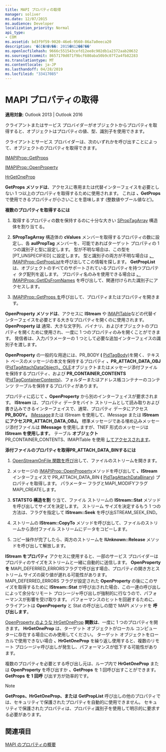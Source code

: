 ```yaml
---
title: MAPI プロパティの取得
manager: soliver
ms.date: 12/07/2015
ms.audience: Developer
localization_priority: Normal
api_type:
- COM
ms.assetid: bd3f9f59-9020-46e6-9560-86a7a0eeca20
description: '�ŏI�X�V��: 2015�N12��7��'
ms.openlocfilehash: 9666c551543cefd12ee8c902db1a2372aab20632
ms.sourcegitcommit: 8657170d071f9bcf680aba50b9c07f2a4fb82283
ms.translationtype: MT
ms.contentlocale: ja-JP
ms.lasthandoff: 04/28/2019
ms.locfileid: "33417085"
---
```

# <a name="retrieving-mapi-properties"></a>MAPI プロパティの取得

 
  
**適用対象**: Outlook 2013 | Outlook 2016 
  
クライアントまたはサービス プロバイダーがオブジェクトからプロパティを取得すると、オブジェクトはプロパティの値、型、識別子を使用できます。 
  
クライアントとサービス プロバイダーは、次のいずれかを呼び出すことによって、オブジェクトのプロパティを取得できます。
  
[IMAPIProp::GetProps](imapiprop-getprops.md)
  
[IMAPIProp::OpenProperty](imapiprop-openproperty.md)
  
[HrGetOneProp](hrgetoneprop.md)
  
**GetProps メソッドは**、アクセスに専用または代替インターフェイスを必要としない 1 つ以上のプロパティを取得するために使用されます。 これは **、GetProps** で使用できるプロパティが小さいことを意味します (整数値やブール値など)。 
  
 **複数のプロパティを取得するには**
  
1. 取得するプロパティの数を保持するのに十分な大きい [SPropTagArray](sproptagarray.md) 構造体を割り当てる。 
    
2. **SPropTagArray** 構造体の **cValues** メンバーを取得するプロパティの数に設定し、各 **aulPropTag** メンバーを、可能であればターゲット プロパティの 1 つの識別子と型に設定します。 型が不明な場合は、この型を [PT_UNSPECIFIED] に設定します。 型と識別子の両方が不明な場合は [、IMAPIProp::GetPropList](imapiprop-getproplist.md)を呼び出してこの情報を探します。 **GetPropList** は、オブジェクトのすべてのサポートされているプロパティを持つプロパティ タグ配列を返します。 プロパティ名のみを使用できる場合は [、IMAPIProp::GetIDsFromNames](imapiprop-getidsfromnames.md) を呼び出して、関連付けられた識別子にアクセスします。 
    
3. [IMAPIProp::GetProps を](imapiprop-getprops.md)呼び出して、プロパティまたはプロパティを開きます。 
    
**OpenProperty メソッドは**、アクセスに **IStream** や [IMAPITable](imapitableiunknown.md)などの代替インターフェイスを必要とする大きなプロパティを開くのに使用されます。 **OpenProperty は** 通常、大きな文字列、バイナリ、およびオブジェクトのプロパティを開くために使用され、一度に 1 つのプロパティのみを開くことができます。 発信者は、入力パラメーターの 1 つとして必要な追加インターフェイスの識別子を渡します。 
  
**OpenProperty** の一般的な用途には、PR_BODY **(** [PidTagBody)](pidtagbody-canonical-property.md)を開く、テキスト ベースのメッセージの本文を保持するプロパティ **、PR_ATTACH_DATA_OBJ** ([PidTagAttachDataObject)、OLE](pidtagattachdataobject-canonical-property.md)オブジェクトまたはメッセージ添付ファイルを保持するプロパティ、および **PR_CONTAINER_CONTENTS** ([PidTagContainerContents)](pidtagcontainercontents-canonical-property.md)、フォルダーまたはアドレス帳コンテナーのコンテンツ テーブルを保持するプロパティがあります。 
  
プロパティに応じて **、OpenProperty** から別のインターフェイスが要求されます。 **IStream** は、プロパティ データをバイト ストリームとして読み取りおよび書き込みできるインターフェイスで、通常、プロパティ データにアクセス **PR_BODY。** [IMessage](imessageimapiprop.md)または IStream を使用して、IMessage または **IStream** **にアクセスPR_ATTACH_DATA_OBJ。** 標準メッセージである埋め込みメッセージ添付ファイルは **IMessage** を使用しますが、TNEF 形式のメッセージは **IStream を使用します**。 テーブル **オブジェクト** PR_CONTAINER_CONTENTS、IMAPITable を使用 [してアクセスされます](imapitableiunknown.md)。
  
 **添付ファイルのプロパティを取得PR_ATTACH_DATA_BINするには**
  
1. [OpenStreamOnFile 関数を呼び](openstreamonfile.md)出して、ファイルのストリームを開きます。 
    
2. メッセージの [IMAPIProp::OpenProperty](imapiprop-openproperty.md)メソッドを呼び出して **、IStream** インターフェイスで PR_ATTACH_DATA_BIN **(** [PidTagAttachDataBinary](pidtagattachdatabinary-canonical-property.md)) プロパティを取得します。 パラメーター フラグとMAPI_MODIFYフラグMAPI_CREATEします。 
    
3. **STATSTG 構造を割** り当て、ファイル ストリームの **IStream::Stat** メソッドを呼び出してサイズを決定します。 ストリーム サイズを決定するもう 1 つの方法は、フラグを指定して **IStream::Seek** を呼び出STREAM_SEEK_END。 
    
4. ストリームの **IStream::CopyTo** メソッドを呼び出して、ファイルのストリームから添付ファイル ストリームにデータをコピーします。 
    
5. コピー操作が完了したら、両方のストリームを **IUnknown::Release** メソッドを呼び出して解放します。 
    
**IStream をプロパティ** アクセスに使用すると、一部のサービス プロバイダーはプロパティのサイズをストリームと一緒に自動的に送信します。 **OpenProperty を** MAPI_DEFERRED_ERRORSフラグで呼び出す場合、プロパティの開き方とストリーム サイズの戻り値が遅れる可能性があります。 MAPI_DEFERRED_ERRORS フラグが設定された **OpenProperty** の後にこのサイズを取得するために **IStream::Stat** が呼び出された場合、この一連の呼び出しによって余分なリモート プロシージャ呼び出しが強制的に行なうので、パフォーマンスが影響を受け取ります。 パフォーマンスのヒットを回避するために、クライアントは **OpenProperty** と Stat の呼び出しの間で MAPI メソッドを **呼び出します**。
  
[OpenProperty のような HrGetOneProp](hrgetoneprop.md) **関数は**、一度に 1 つのプロパティを開きます。 **HrGetOneProp** は、ターゲット オブジェクトがローカル コンピューターに存在する場合にのみ使用してください。 ターゲット オブジェクトをローカルで使用できない場合 **、HrGetOneProp** を繰り返し使用すると、複数のリモート プロシージャ呼び出しが発生し、パフォーマンスが低下する可能性があります。 
  
複数のプロパティを必要とする呼び出し元は、ループ内で **HrGetOneProp** または **OpenProperty** を呼び出すか **、GetProps** を 1 回呼び出すことができます。 **GetProps を 1 回呼** び出す方が効率的です。 
  
> [!NOTE]
> **GetProps、HrGetOneProp、または** **GetPropList** 呼び出しの他のプロパティでは、セキュリティで保護されたプロパティを自動的に使用できません。 セキュリティで保護されたプロパティは、プロパティ識別子を使用して明示的に要求する必要があります。 
  
## <a name="see-also"></a>関連項目



[MAPI のプロパティの概要](mapi-property-overview.md)

